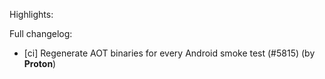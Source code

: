 Highlights:

Full changelog:
   - [ci] Regenerate AOT binaries for every Android smoke test (#5815) (by **Proton**)
